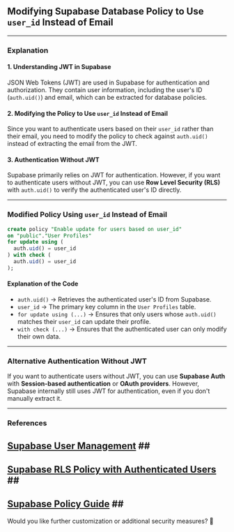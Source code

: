 ## **Modifying Supabase Database Policy to Use `user_id` Instead of Email**<br>

---

### **Explanation**<br>

#### **1. Understanding JWT in Supabase**<br>
JSON Web Tokens (JWT) are used in Supabase for authentication and authorization. They contain user information, including the user's ID (`auth.uid()`) and email, which can be extracted for database policies.<br>

#### **2. Modifying the Policy to Use `user_id` Instead of Email**<br>
Since you want to authenticate users based on their `user_id` rather than their email, you need to modify the policy to check against `auth.uid()` instead of extracting the email from the JWT.<br>

#### **3. Authentication Without JWT**<br>
Supabase primarily relies on JWT for authentication. However, if you want to authenticate users without JWT, you can use **Row Level Security (RLS)** with `auth.uid()` to verify the authenticated user's ID directly.<br>

---

### **Modified Policy Using `user_id` Instead of Email**<br>

```sql
create policy "Enable update for users based on user_id"
on "public"."User Profiles"
for update using (
  auth.uid() = user_id
) with check (
  auth.uid() = user_id
);
```
#### **Explanation of the Code**<br>
- `auth.uid()` → Retrieves the authenticated user's ID from Supabase.
- `user_id` → The primary key column in the `User Profiles` table.
- `for update using (...)` → Ensures that only users whose `auth.uid()` matches their `user_id` can update their profile.
- `with check (...)` → Ensures that the authenticated user can only modify their own data.<br>

---

### **Alternative Authentication Without JWT**<br>
If you want to authenticate users without JWT, you can use **Supabase Auth** with **Session-based authentication** or **OAuth providers**. However, Supabase internally still uses JWT for authentication, even if you don't manually extract it.<br>

---

### **References**<br>
## [Supabase User Management](https://supabase.com/docs/guides/auth/managing-user-data) ##<br>
## [Supabase RLS Policy with Authenticated Users](https://stackoverflow.com/questions/79385928/supabase-rls-policy-with-authenticated-users) ##<br>
## [Supabase Policy Guide](https://www.jigsdev.xyz/blogs/supabase-policy-guide) ##<br>

Would you like further customization or additional security measures? 🚀